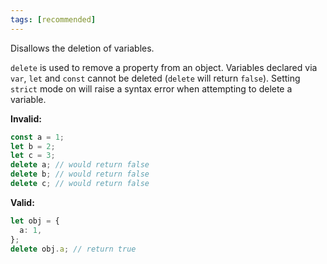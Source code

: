 ```yaml
---
tags: [recommended]
---
```


Disallows the deletion of variables.

`delete` is used to remove a property from an object. Variables declared via
`var`, `let` and `const` cannot be deleted (`delete` will return `false`).
Setting `strict` mode on will raise a syntax error when attempting to delete a
variable.

**Invalid:**

```typescript
const a = 1;
let b = 2;
let c = 3;
delete a; // would return false
delete b; // would return false
delete c; // would return false
```

**Valid:**

```typescript
let obj = {
  a: 1,
};
delete obj.a; // return true
```
